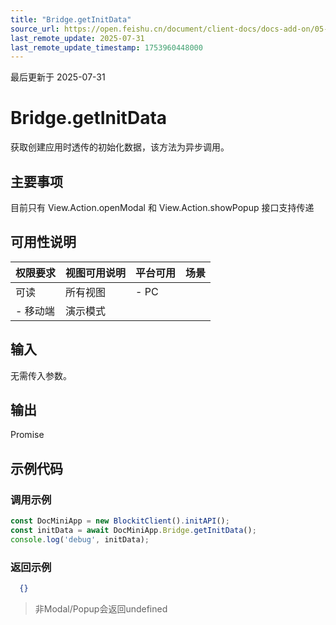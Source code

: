 ```yaml
---
title: "Bridge.getInitData"
source_url: https://open.feishu.cn/document/client-docs/docs-add-on/05-api-doc/bridge/Bridge.getInitData
last_remote_update: 2025-07-31
last_remote_update_timestamp: 1753960448000
---
```

最后更新于 2025-07-31

# Bridge.getInitData
获取创建应用时透传的初始化数据，该方法为异步调用。

## 主要事项
目前只有 View.Action.openModal 和 View.Action.showPopup 接口支持传递

## 可用性说明

权限要求 | 视图可用说明 | 平台可用 | 场景
--- | --- | --- | ---
可读 | 所有视图 | - PC  
- 移动端 | 演示模式

## 输入

无需传入参数。

## 输出

Promise<any>

## 示例代码

### 调用示例

```js
const DocMiniApp = new BlockitClient().initAPI();
const initData = await DocMiniApp.Bridge.getInitData();
console.log('debug', initData);
```

### 返回示例
```json
  {}
```

> 非Modal/Popup会返回undefined
